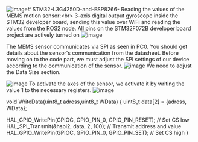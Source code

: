 ![image](https://github.com/user-attachments/assets/e61e9b79-ca9f-47cf-afa9-fb2be1861115)# STM32-L3G4250D-and-ESP8266-
Reading the values ​​of the MEMS motion sensor:&lt;br> 3-axis digital output gyroscope inside the STM32 developer board, sending this value over WiFi and reading the values ​​from the ROS2 node.
All pins on the STM32F072B developer board project are actively turned on
![image](https://github.com/user-attachments/assets/84a70f96-9dfb-4e8a-94ec-a37fdeed6853)

The MEMS sensor communicates via SPI as seen in PC0. You should get details about the sensor's communication from the datasheet. Before moving on to the code part, we must adjust the SPI settings of our device according to the communication of the sensor.
![image](https://github.com/user-attachments/assets/9bbfb8bd-6c3f-40ec-936e-5c3cbce82494)
We need to adjust the Data Size section.



![image](https://github.com/user-attachments/assets/5cc74a43-3e76-4971-8198-2bb0aa17008c)
To activate the axes of the sensor, we activate it by writing the value 1 to the necessary registers.
![image](https://github.com/user-attachments/assets/40710540-5330-4d59-94b7-500c4b952003)

void WriteData(uint8_t adress,uint8_t WData)
{
  uint8_t data[2] = {adress, WData};

  HAL_GPIO_WritePin(GPIOC, GPIO_PIN_0, GPIO_PIN_RESET); // Set CS low
  HAL_SPI_Transmit(&hspi2, data, 2, 100); // Transmit address and value
  HAL_GPIO_WritePin(GPIOC, GPIO_PIN_0, GPIO_PIN_SET); // Set CS high
}


